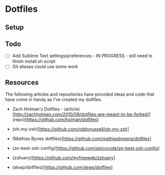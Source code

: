 # Dotfiles

## Setup


## Todo
* [ ] Add Sublime Text settings/preferences - IN PROGRESS - still need to finish install.sh script
* [ ] Git aliasas could use some work

## Resources
The following articles and repositories have provided ideas and code that have come in handy as I've created my dotfiles.

* Zach Holman's Dotfiles - (article)[http://zachholman.com/2010/08/dotfiles-are-meant-to-be-forked/] (repo)[https://github.com/holman/dotfiles]
* (oh-my-zsh)[https://github.com/robbyrussell/oh-my-zsh]
* (Mathias Bynes dotfiles)[https://github.com/mathiasbynens/dotfiles]


* (ze-best-zsh-config)[https://github.com/spicycode/ze-best-zsh-config]
* (zshuery)[https://github.com/myfreeweb/zshuery]
* (skwp/dotfiles)[https://github.com/skwp/dotfiles]
